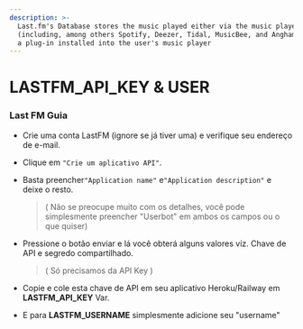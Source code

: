 ```yaml
---
description: >-
  Last.fm's Database stores the music played either via the music player
  (including, among others Spotify, Deezer, Tidal, MusicBee, and Anghami) or via
  a plug-in installed into the user's music player
---
```


# LASTFM\_API\_KEY & USER

### Last FM Guia <a id="last-fm-guide"></a>

* Crie uma conta LastFM \(ignore se já tiver uma\) e verifique seu endereço de e-mail.
* Clique em `"Crie um aplicativo API"`.
* Basta preencher`"Application name"` e`"Application description"` e deixe o resto.

  > \( Não se preocupe muito com os detalhes, você pode simplesmente preencher "Userbot" em ambos os campos ou o que quiser\)

* Pressione o botão enviar e lá você obterá alguns valores viz. Chave de API e segredo compartilhado.

  > \( Só precisamos da API Key \)

* Copie e cole esta chave de API em seu aplicativo Heroku/Railway em **LASTFM\_API\_KEY** Var.
* E para **LASTFM\_USERNAME** simplesmente adicione seu "username"

